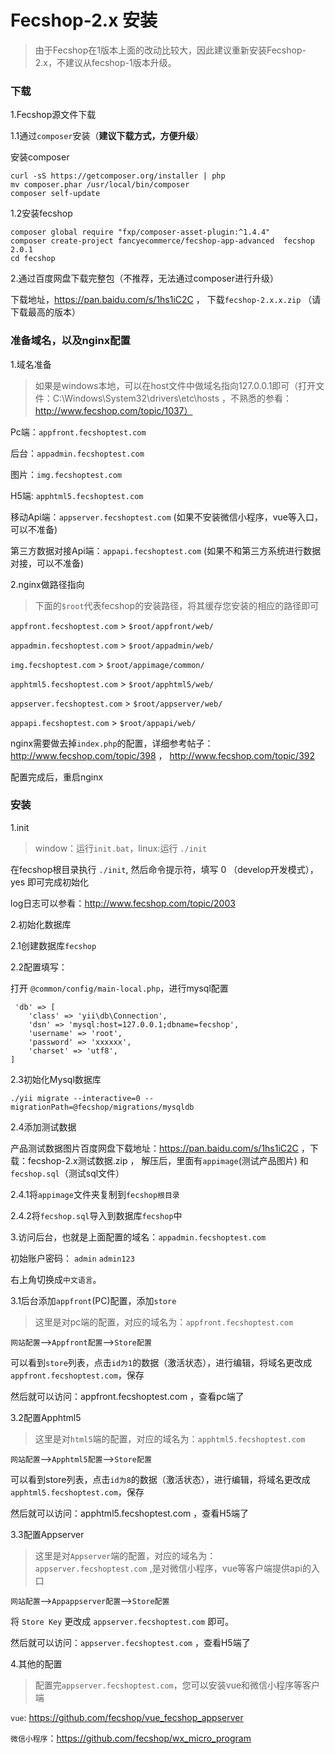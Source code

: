 Fecshop-2.x 安装
==============

> 由于Fecshop在1版本上面的改动比较大，因此建议重新安装Fecshop-2.x，不建议从fecshop-1版本升级。


### 下载

1.Fecshop源文件下载

1.1通过`composer`安装（**建议下载方式，方便升级**）

安装composer

```
curl -sS https://getcomposer.org/installer | php
mv composer.phar /usr/local/bin/composer
composer self-update
```

1.2安装fecshop

```
composer global require "fxp/composer-asset-plugin:^1.4.4"
composer create-project fancyecommerce/fecshop-app-advanced  fecshop 2.0.1
cd fecshop
```

2.通过百度网盘下载完整包（不推荐，无法通过composer进行升级）

下载地址，https://pan.baidu.com/s/1hs1iC2C ， 下载`fecshop-2.x.x.zip` （请下载最高的版本）


### 准备域名，以及nginx配置

1.域名准备

> 如果是windows本地，可以在host文件中做域名指向127.0.0.1即可（打开文件：C:\Windows\System32\drivers\etc\hosts ，不熟悉的参看：http://www.fecshop.com/topic/1037）


Pc端：`appfront.fecshoptest.com`

后台：`appadmin.fecshoptest.com`

图片：`img.fecshoptest.com`

H5端: `apphtml5.fecshoptest.com`

移动Api端：`appserver.fecshoptest.com`  (如果不安装微信小程序，vue等入口，可以不准备)
 
第三方数据对接Api端：`appapi.fecshoptest.com` (如果不和第三方系统进行数据对接，可以不准备)



2.nginx做路径指向

>下面的`$root`代表fecshop的安装路径，将其缓存您安装的相应的路径即可

`appfront.fecshoptest.com`   >  `$root/appfront/web/`

`appadmin.fecshoptest.com`   >  `$root/appadmin/web/`

`img.fecshoptest.com`   >  `$root/appimage/common/`

`apphtml5.fecshoptest.com`   >  `$root/apphtml5/web/`

`appserver.fecshoptest.com`   >  `$root/appserver/web/`

`appapi.fecshoptest.com`   >  `$root/appapi/web/`



nginx需要做去掉`index.php`的配置，详细参考帖子：http://www.fecshop.com/topic/398  ，  http://www.fecshop.com/topic/392


配置完成后，重启nginx

### 安装

1.init 

> window：运行`init.bat`，linux:运行 `./init`

在fecshop根目录执行  `./init`,  然后命令提示符，填写 0 （develop开发模式）， yes 即可完成初始化

log日志可以参看：http://www.fecshop.com/topic/2003

2.初始化数据库

2.1创建数据库`fecshop`

2.2配置填写：

打开 `@common/config/main-local.php`，进行mysql配置

```
 'db' => [ 
    'class' => 'yii\db\Connection',
    'dsn' => 'mysql:host=127.0.0.1;dbname=fecshop',
    'username' => 'root',
    'password' => 'xxxxxx',
    'charset' => 'utf8',
]
```

2.3初始化Mysql数据库

```
./yii migrate --interactive=0 --migrationPath=@fecshop/migrations/mysqldb
```

2.4添加测试数据

产品测试数据图片百度网盘下载地址：https://pan.baidu.com/s/1hs1iC2C ，下载：fecshop-2.x测试数据.zip ，
解压后，里面有`appimage`(测试产品图片) 和 `fecshop.sql`（测试sql文件） 

2.4.1将`appimage`文件夹复制到`fecshop根目录`

2.4.2将`fecshop.sql`导入到数据库`fecshop`中



3.访问后台，也就是上面配置的域名：`appadmin.fecshoptest.com`

初始账户密码：  `admin`  `admin123`

右上角切换成`中文语言`。

3.1后台添加`appfront`(PC)配置，添加`store`

> 这里是对pc端的配置，对应的域名为：`appfront.fecshoptest.com`

`网站配置`-->`Appfront配置`-->`Store配置`

可以看到`store`列表，点击`id为1`的数据（激活状态），进行编辑，将域名更改成 `appfront.fecshoptest.com`，保存

然后就可以访问：appfront.fecshoptest.com ，查看pc端了

3.2配置Apphtml5


> 这里是对`html5`端的配置，对应的域名为：`apphtml5.fecshoptest.com`

`网站配置`-->`Apphtml5配置`-->`Store配置`

可以看到store列表，点击`id为8`的数据（激活状态），进行编辑，将域名更改成 `apphtml5.fecshoptest.com`，保存

然后就可以访问：apphtml5.fecshoptest.com ，查看H5端了

3.3配置Appserver


> 这里是对`Appserver`端的配置，对应的域名为：`appserver.fecshoptest.com` ,是对微信小程序，vue等客户端提供api的入口

`网站配置`-->`Appappserver配置`-->`Store配置`

将 `Store Key` 更改成 `appserver.fecshoptest.com` 即可。

然后就可以访问：`appserver.fecshoptest.com` ，查看H5端了

4.其他的配置

> 配置完`appserver.fecshoptest.com`，您可以安装vue和微信小程序等客户端

`vue`: https://github.com/fecshop/vue_fecshop_appserver

`微信小程序`：https://github.com/fecshop/wx_micro_program

















